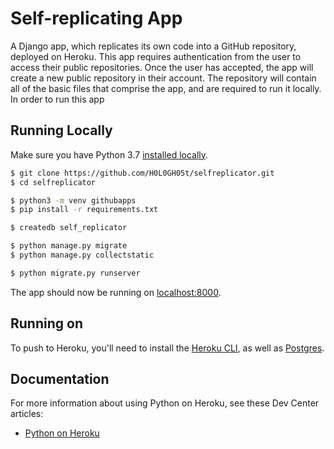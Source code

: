 # Self-replicating App

A Django app, which replicates its own code into a GitHub repository, deployed on Heroku.
This app requires authentication from the user to access their public repositories. Once the user has accepted, the app will create a new public repository in their account. The repository will contain all of the basic files that comprise the app, and are required to run it locally.
In order to run this app 

## Running Locally

Make sure you have Python 3.7 [installed locally](http://install.python-guide.org). 
```sh
$ git clone https://github.com/H0L0GH05t/selfreplicator.git
$ cd selfreplicator

$ python3 -m venv githubapps
$ pip install -r requirements.txt

$ createdb self_replicator

$ python manage.py migrate
$ python manage.py collectstatic

$ python migrate.py runserver
```

The app should now be running on [localhost:8000](http://localhost:8000/).

## Running on 

To push to Heroku, you'll need to install the [Heroku CLI](https://devcenter.heroku.com/articles/heroku-cli), as well as [Postgres](https://devcenter.heroku.com/articles/heroku-postgresql#local-setup).


## Documentation

For more information about using Python on Heroku, see these Dev Center articles:

- [Python on Heroku](https://devcenter.heroku.com/categories/python)
